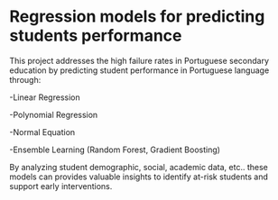 # Regression models for predicting students performance

This project addresses the high failure rates in Portuguese secondary education by predicting student performance in Portuguese language through:

-Linear Regression

-Polynomial Regression

-Normal Equation

-Ensemble Learning (Random Forest, Gradient Boosting)

By analyzing student demographic, social, academic data, etc.. these models can provides valuable insights to identify at-risk students and support early interventions.

